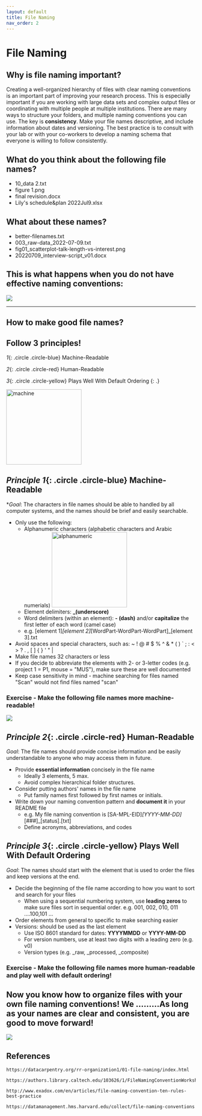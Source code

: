 ```yaml
---
layout: default
title: File Naming
nav_order: 2
---
```


# File Naming

## Why is file naming important?

Creating a well-organized hierarchy of files with clear naming conventions is an important part of improving your research process. This is especially important if you are working with large data sets and complex output files or coordinating with multiple people at multiple institutions. There are many ways to structure your folders, and multiple naming conventions you can use. The key is **consistency**. Make your file names descriptive, and include information about dates and versioning. The best practice is to consult with your lab or with your co-workers to develop a naming schema that everyone is willing to follow consistently.


## What do you think about the following file names?

- 10_data 2.txt
- figure 1.png
- final revision.docx
- Lily's schedule&plan 2022Jul9.xlsx

## What about these names?
- better-filenames.txt
- 003_raw-data_2022-07-09.txt
- fig01_scatterplot-talk-length-vs-interest.png
- 20220709_interview-script_v01.docx

## This is what happens when you do not have effective naming conventions:

![](figures/comic.gif)

---

## How to make good file names? 
## Follow 3 principles! 

*1*{: .circle .circle-blue} Machine-Readable  

*2*{: .circle .circle-red} Human-Readable  

*3*{: .circle .circle-yellow} Plays Well With Default Ordering 
{: .} 

<img src="figures/machine-reading.png" alt="machine" width="200"/>

## *Principle 1*{: .circle .circle-blue} Machine-Readable   
**Goal*: The characters in file names should be able to handled by all computer systems, and the names should be brief and easily searchable. 

- Only use the following:
  - Alphanumeric characters (alphabetic characters and Arabic numerials)   <img src="figures/alphanumeric.png" alt="alphanumeric" width="200"/>
  - Element delimiters: **_(underscore)**
  - Word delimiters (within an element): **- (dash)** and/or **capitalize** the first letter of each word (camel case)
  - e.g. [element 1]_[element 2]_[WordPart-WordPart-WordPart]_[element 3].txt
- Avoid spaces and special characters, such as: ~ ! @ # $ % ^ & * ( ) ` ; : < > ? . , [ ] { } ' " | 
- Make file names 32 characters or less
- If you decide to abbreviate the elements with 2- or 3-letter codes (e.g. project 1 = P1, mouse = "MUS"), make sure these are well documented 
- Keep case sensitivity in mind - machine searching for files named "Scan" would not find files named "scan"

### Exercise - Make the following file names more machine-readable! 

![](figures/cakes-exmaple.jpeg)




## *Principle 2*{: .circle .circle-red} Human-Readable   


*Goal*: The file names should provide concise information and be easily understandable to anyone who may access them in future.

- Provide **essential information** concisely in the file name
  - Ideally 3 elements, 5 max.
  - Avoid complex hierarchical folder structures.
- Consider putting authors' names in the file name
  - Put family names first followed by first names or initials.
- Write down your naming convention pattern and **document it** in your README file
  - e.g. My file naming convention is [SA-MPL-EID]_[YYYY-MM-DD]_[###]_[status].[txt]
  - Define acronyms, abbreviations, and codes


## *Principle 3*{: .circle .circle-yellow} Plays Well With Default Ordering 

*Goal*: The names should start with the element that is used to order the files and keep versions at the end.

- Decide the beginning of the file name according to how you want to sort and search for your files
  - When using a sequential numbering system, use **leading zeros** to make sure files sort in sequential order. e.g. 001, 002, 010, 011 ....100,101 ...
- Order elements from general to specific to make searching easier
- Versions: should be used as the last element
  - Use ISO 8601 standard for dates: **YYYYMMDD** or **YYYY-MM-DD** 
  - For version numbers, use at least two digits with a leading zero (e.g. v0)
  - Version types (e.g. _raw, _processed, _composite)

### Exercise - Make the following file names more human-readable and play well with default ordering!









## Now you know how to organize files with your own file naming conventions! We .........As long as your names are clear and consistent, you are good to move forward!

![](figures/folder-screenshot.jpeg)


## References

    https://datacarpentry.org/rr-organization1/01-file-naming/index.html

    https://authors.library.caltech.edu/103626/1/FileNamingConventionWorksheet_Caltech.pdf

    http://www.exadox.com/en/articles/file-naming-convention-ten-rules-best-practice

    https://datamanagement.hms.harvard.edu/collect/file-naming-conventions